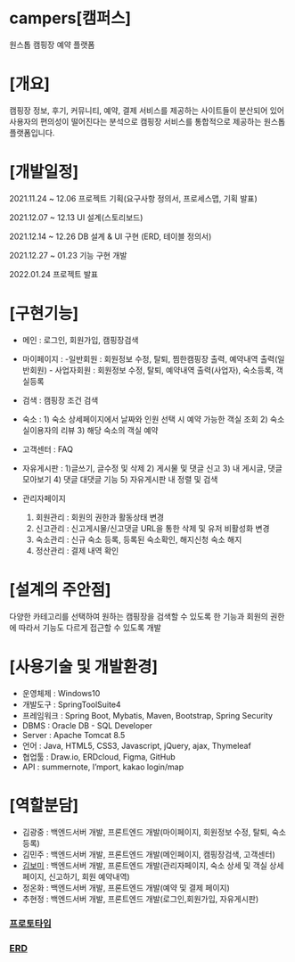 # campers[캠퍼스]
원스톱 캠핑장 예약 플랫폼

# [개요]
캠핑장 정보, 후기, 커뮤니티, 예약, 결제 서비스를 제공하는 사이트들이 분산되어 있어
사용자의 편의성이 떨어진다는 분석으로 캠핑장 서비스를 통합적으로 제공하는 원스톱 플랫폼입니다.

# [개발일정]
2021.11.24 ~ 12.06 프로젝트 기획(요구사항 정의서, 프로세스맵, 기획 발표)

2021.12.07 ~ 12.13 UI 설계(스토리보드)

2021.12.14 ~ 12.26 DB 설계 & UI 구현 (ERD, 테이블 정의서)

2021.12.27 ~ 01.23 기능 구현 개발

2022.01.24 프로젝트 발표

# [구현기능]
+ 메인 : 로그인, 회원가입, 캠핑장검색

+ 마이페이지 : -일반회원 :  회원정보 수정, 탈퇴, 찜한캠핑장 출력, 예약내역 출력(일반회원)
          - 사업자회원 : 회원정보 수정, 탈퇴, 예약내역 출력(사업자), 숙소등록, 객실등록

+ 검색 : 캠핑장 조건 검색

+ 숙소 : 1) 숙소 상세페이지에서 날짜와 인원 선택 시 예약 가능한 객실 조회
            2) 숙소 실이용자의 리뷰
            3) 해당 숙소의 객실 예약


+ 고객센터 : FAQ

+ 자유게시판 : 1)글쓰기, 글수정 및 삭제
                    2) 게시물 및 댓글 신고
           3) 내 게시글, 댓글 모아보기
           4) 댓글 대댓글 기능
                    5) 자유게시판 내 정렬 및 검색

+ 관리자페이지
  1) 회원관리 : 회원의 권한과 활동상태 변경
  2) 신고관리 : 신고게시물/신고댓글 URL을 통한 삭제 및 유저 비활성화 변경
  3) 숙소관리 : 신규 숙소 등록, 등록된 숙소확인, 해지신청 숙소 해지
  4) 정산관리 : 결제 내역 확인

# [설계의 주안점]
다양한 카테고리를 선택하여 원하는 캠핑장을 검색할 수 있도록 한 기능과 회원의 권한에 따라서 기능도 다르게 접근할 수 있도록 개발


# [사용기술 및 개발환경]
- 운영체제 : Windows10
- 개발도구 : SpringToolSuite4
- 프레임워크 : Spring Boot, Mybatis, Maven, Bootstrap, Spring Security
- DBMS : Oracle DB - SQL Developer
- Server : Apache Tomcat 8.5
- 언어 : Java, HTML5, CSS3, Javascript, jQuery, ajax, Thymeleaf
- 협업툴 : Draw.io, ERDcloud, Figma, GitHub
- API : summernote, I’mport, kakao login/map

# [역할분담]
- 김광중 : 백엔드서버 개발, 프론트엔드 개발(마이페이지, 회원정보 수정, 탈퇴, 숙소등록)
- 김민주 : 백엔드서버 개발, 프론트엔드 개발(메인페이지, 캠핑장검색, 고객센터)
- [김보미](https://github.com/boming09) : 백엔드서버 개발, 프론트엔드 개발(관리자페이지, 숙소 상세 및 객실 상세페이지, 신고하기, 회원 예약내역)
- 정온화 : 백엔드서버 개발, 프론트엔드 개발(예약 및 결제 페이지)
- 추현정 : 백엔드서버 개발, 프론트엔드 개발(로그인,회원가입, 자유게시판)

### [프로토타입](https://www.figma.com/proto/Sw19KPtob2xiHe3FllNFni/fianl-project-campers?node-id=0%3A1&scaling=min-zoom&page-id=0%3A1&starting-point-node-id=568%3A748)
### [ERD](https://www.erdcloud.com/d/4evHAK6mBFYoRnMDE)
